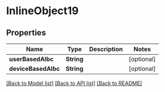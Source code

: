 # InlineObject19

## Properties
Name | Type | Description | Notes
------------ | ------------- | ------------- | -------------
**userBasedAlbc** | **String** |  | [optional] 
**deviceBasedAlbc** | **String** |  | [optional] 

[[Back to Model list]](../README.md#documentation-for-models) [[Back to API list]](../README.md#documentation-for-api-endpoints) [[Back to README]](../README.md)


